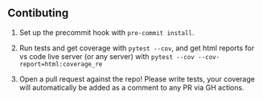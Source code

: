 ## Contibuting
1. Set up the precommit hook with `pre-commit install`.

1. Run tests and get coverage with `pytest --cov`, and get html reports for vs code live server (or any server) with `pytest --cov --cov-report=html:coverage_re`

1. Open a pull request against the repo!  Please write tests, your coverage will automatically be added as a comment to any PR via GH actions.
